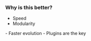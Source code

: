 ### Why is this better?

* Speed
* Modularity

<aside class="notes" data-markdown>
- Faster evolution
- Plugins are the key
</aside>
